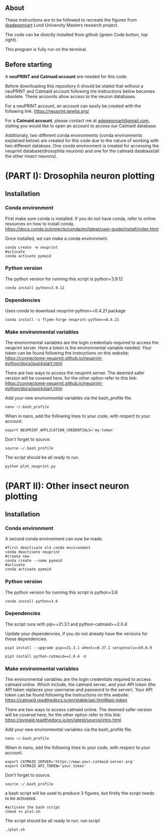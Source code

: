 ## About
These instructions are to be followed to recreate the figures from [@adepennart](https://github.com/adepennart) Lund University Masters research project.

The code can be directly installed from github (green Code button, top right).

This program is fully run on the terminal.
## Before starting

A **neuPRINT and Catmaid account** are needed for this code.

Before downloading this repository it should be stated that without a neuPRINT and Catmaid account following the instructions below becomes obsolete. These accounts allow access to the neuron databases.

For a neuPRINT account, an account can easily be created with the following link. https://neuprint.janelia.org/

For a **Catmaid account**, please contact me at adepennnart@gmail.com, stating you would like to open an account to access our Catmaid database.



Additionaly, two different conda environments (conda environments explained below) are created for this code due to the nature of working with two different databses. One conda environment is created for accessing the neuprint database(drosophila neurons) and one for the catmaid database(all the other insect neurons).
# (PART I): Drosophila neuron plotting 
## Installation
### Conda environment
First make sure conda is installed. If you do not have conda, refer to online resources on how to install conda.
https://docs.conda.io/projects/conda/en/latest/user-guide/install/index.html

Once installed, we can make a conda environment.
```bash=
conda create -m neuprint
#activate
conda activate pymaid
```

### Python version
The python version for running this script is python=3.9.12
```bash=
conda install python=3.9.12
```

### Dependencies
Uses conda to download neuprint-python==0.4.21 package


```bash=
conda install -c flyem-forge neuprint-python==0.4.21
```

### Make environmental variables

The environmental variables are the login credentials required to access the neuprint server. Here a token is the environmental variable needed. Your token can be found following the instructions on this website:
https://connectome-neuprint.github.io/neuprint-python/docs/quickstart.html

There are two ways to access the neuprint server. The deemed safer version will be covered here, for the other option refer to this link:
https://connectome-neuprint.github.io/neuprint-python/docs/quickstart.html

Add your new environmental variables via the bash_profile file.

```bash=
nano ~/.bash_profile
```
When in nano, add the following lines to your code, with  respect to your account. 
```bash=
export NEUPRINT_APPLICATION_CREDENTIALS='my-token'
```
Don't forget to source.
```bash=
source ~/.bash_profile
```
The script should be all ready to run.
```bash=
python plot_neuprint.py
```


# (PART II): Other insect neuron plotting
## Installation

### Conda environment
A second conda environment can now be made. 

```bash=
#first deactivate old conda environment
conda deactivate neuprint
#create new
conda create --name pymaid
#activate
conda activate pymaid
```

### Python version
The python version for running this script is python=3.6
```bash=
conda install python=3.6
```

### Dependencies
The script runs with pip\==21.3.1 and python-catmaid==2.0.4

Update your dependencies, if you do not already have the versions for these dependencies.

```bash=
pip3 install --upgrade pip==21.3.1 wheel==0.37.1 setuptools==59.6.0

pip3 install python-catmaid==2.0.4 -U
```

### Make environmental variables


The environmental variables are the login credentials required to access catmaid online. Which include, the catmaid server, and your API token (the API token replaces your username and password to the server). Your API token can be found following the instructions on this website:
https://catmaid.readthedocs.io/en/stable/api.html#api-token

There are two ways to access catmaid online. The deemed safer version will be covered here, for the other option refer to this link:
https://pymaid.readthedocs.io/en/latest/source/intro.html

Add your new environmental variables via the bash_profile file.

```bash=
nano ~/.bash_profile
```
When in nano, add the following lines to your code, with  respect to your account. 
```bash=
export CATMAID_SERVER='https://www.your.catmaid-server.org'
export CATMAID_API_TOKEN='your_token'
```
Don't forget to source.
```bash=
source ~/.bash_profile
```

a bash script will be used to produce 3 figures, but firstly the script needs to be activated.
```bash=
#activate the bash script
chmod +x plot.sh
```

The script should be all ready to run.
run script
```bash=
./plot.sh
```
